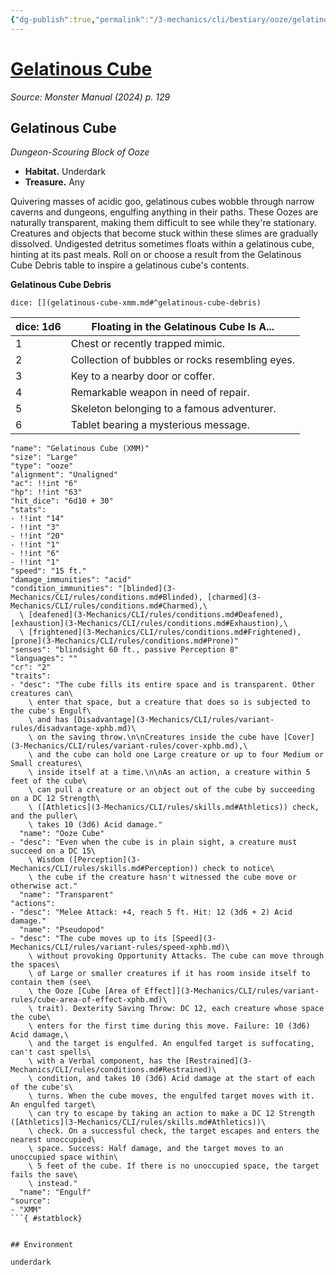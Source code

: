 ```yaml
---
{"dg-publish":true,"permalink":"/3-mechanics/cli/bestiary/ooze/gelatinous-cube-xmm/","tags":["ttrpg-cli/compendium/src/5e/xmm","ttrpg-cli/monster/cr/2","ttrpg-cli/monster/environment/underdark","ttrpg-cli/monster/size/large","ttrpg-cli/monster/type/ooze"],"created":"2025-02-22T12:02:28.097-05:00","updated":"2025-02-26T17:46:11.280-05:00"}
---
```


# [Gelatinous Cube](3-Mechanics/CLI/bestiary/ooze/gelatinous-cube-xmm.md)
*Source: Monster Manual (2024) p. 129*  

## Gelatinous Cube

*Dungeon-Scouring Block of Ooze*

- **Habitat.** Underdark  
- **Treasure.** Any  

Quivering masses of acidic goo, gelatinous cubes wobble through narrow caverns and dungeons, engulfing anything in their paths. These Oozes are naturally transparent, making them difficult to see while they're stationary. Creatures and objects that become stuck within these slimes are gradually dissolved. Undigested detritus sometimes floats within a gelatinous cube, hinting at its past meals. Roll on or choose a result from the Gelatinous Cube Debris table to inspire a gelatinous cube's contents.

**Gelatinous Cube Debris**

`dice: [](gelatinous-cube-xmm.md#^gelatinous-cube-debris)`

| dice: 1d6 | Floating in the Gelatinous Cube Is A... |
|-----------|-----------------------------------------|
| 1 | Chest or recently trapped mimic. |
| 2 | Collection of bubbles or rocks resembling eyes. |
| 3 | Key to a nearby door or coffer. |
| 4 | Remarkable weapon in need of repair. |
| 5 | Skeleton belonging to a famous adventurer. |
| 6 | Tablet bearing a mysterious message. |{ #gelatinous-cube-debris}


```statblock
"name": "Gelatinous Cube (XMM)"
"size": "Large"
"type": "ooze"
"alignment": "Unaligned"
"ac": !!int "6"
"hp": !!int "63"
"hit_dice": "6d10 + 30"
"stats":
- !!int "14"
- !!int "3"
- !!int "20"
- !!int "1"
- !!int "6"
- !!int "1"
"speed": "15 ft."
"damage_immunities": "acid"
"condition_immunities": "[blinded](3-Mechanics/CLI/rules/conditions.md#Blinded), [charmed](3-Mechanics/CLI/rules/conditions.md#Charmed),\
  \ [deafened](3-Mechanics/CLI/rules/conditions.md#Deafened), [exhaustion](3-Mechanics/CLI/rules/conditions.md#Exhaustion),\
  \ [frightened](3-Mechanics/CLI/rules/conditions.md#Frightened), [prone](3-Mechanics/CLI/rules/conditions.md#Prone)"
"senses": "blindsight 60 ft., passive Perception 8"
"languages": ""
"cr": "2"
"traits":
- "desc": "The cube fills its entire space and is transparent. Other creatures can\
    \ enter that space, but a creature that does so is subjected to the cube's Engulf\
    \ and has [Disadvantage](3-Mechanics/CLI/rules/variant-rules/disadvantage-xphb.md)\
    \ on the saving throw.\n\nCreatures inside the cube have [Cover](3-Mechanics/CLI/rules/variant-rules/cover-xphb.md),\
    \ and the cube can hold one Large creature or up to four Medium or Small creatures\
    \ inside itself at a time.\n\nAs an action, a creature within 5 feet of the cube\
    \ can pull a creature or an object out of the cube by succeeding on a DC 12 Strength\
    \ ([Athletics](3-Mechanics/CLI/rules/skills.md#Athletics)) check, and the puller\
    \ takes 10 (3d6) Acid damage."
  "name": "Ooze Cube"
- "desc": "Even when the cube is in plain sight, a creature must succeed on a DC 15\
    \ Wisdom ([Perception](3-Mechanics/CLI/rules/skills.md#Perception)) check to notice\
    \ the cube if the creature hasn't witnessed the cube move or otherwise act."
  "name": "Transparent"
"actions":
- "desc": "Melee Attack: +4, reach 5 ft. Hit: 12 (3d6 + 2) Acid damage."
  "name": "Pseudopod"
- "desc": "The cube moves up to its [Speed](3-Mechanics/CLI/rules/variant-rules/speed-xphb.md)\
    \ without provoking Opportunity Attacks. The cube can move through the spaces\
    \ of Large or smaller creatures if it has room inside itself to contain them (see\
    \ the Ooze [Cube [Area of Effect]](3-Mechanics/CLI/rules/variant-rules/cube-area-of-effect-xphb.md)\
    \ trait). Dexterity Saving Throw: DC 12, each creature whose space the cube\
    \ enters for the first time during this move. Failure: 10 (3d6) Acid damage,\
    \ and the target is engulfed. An engulfed target is suffocating, can't cast spells\
    \ with a Verbal component, has the [Restrained](3-Mechanics/CLI/rules/conditions.md#Restrained)\
    \ condition, and takes 10 (3d6) Acid damage at the start of each of the cube's\
    \ turns. When the cube moves, the engulfed target moves with it. An engulfed target\
    \ can try to escape by taking an action to make a DC 12 Strength ([Athletics](3-Mechanics/CLI/rules/skills.md#Athletics))\
    \ check. On a successful check, the target escapes and enters the nearest unoccupied\
    \ space. Success: Half damage, and the target moves to an unoccupied space within\
    \ 5 feet of the cube. If there is no unoccupied space, the target fails the save\
    \ instead."
  "name": "Engulf"
"source":
- "XMM"
```{ #statblock}


## Environment

underdark